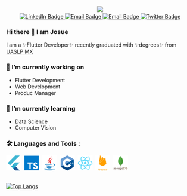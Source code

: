 <div id="header" align="center">
  <img src="https://media.giphy.com/media/1eEH7dQ2xwN95RwGQf/giphy.gif" width="300"/>
</div>

<div id="badges" align="center">
  <a href='https://linkedin.com/in/luis-e-naranjo'>
    <img src="https://img.shields.io/badge/LinkedIn-blue?style=for-the-badge&logo=linkedin&logoColor=white" alt="LinkedIn Badge"/>
  </a>
  <a href='mailto:luisnaranjo@duck.com'>
    <img src='https://img.shields.io/badge/email-orange?style=for-the-badge&logo=mail.ru&logoColor=white' alt='Email Badge' />
  </a>
  <a href='https://letterboxd.com/luisill0'>
     <img src='https://img.shields.io/badge/letterboxd-brightgreen?style=for-the-badge&logo=letterboxd&logoColor=white' alt='Email Badge' />
  </a>  
  <a href='https://twitter.com/quesidobo'>
    <img src="https://img.shields.io/badge/Twitter-blue?style=for-the-badge&logo=twitter&logoColor=white" alt="Twitter Badge"/>
  </a>
</div>

### Hi there 👋 I am Josue
I am a ✨Flutter Developer✨ recently graduated with ✨degrees✨ from <a href="https://www.uaslp.mx">UASLP MX</a>

### 🔭 I’m currently working on
  - Flutter Development
  - Web Development
  - Produc Manager

### 🌱 I’m currently learning
  - Data Science
  - Computer Vision

### :hammer_and_wrench: Languages and Tools :
<div>
  <img src='https://github.com/devicons/devicon/blob/master/icons/flutter/flutter-original.svg' alt='TypeScript' width="40" height="40"/>&nbsp;
  <img src='https://github.com/devicons/devicon/blob/master/icons/typescript/typescript-original.svg' alt='TypeScript' width="40" height="40"/>&nbsp;
  <img src='https://github.com/devicons/devicon/blob/master/icons/java/java-original.svg' alt='Java' width="40" height="40"/>&nbsp;
  <img src='https://github.com/devicons/devicon/blob/master/icons/cplusplus/cplusplus-original.svg' alt='Cplusplus' width="40" height="40"/>&nbsp;
  <img src='https://github.com/devicons/devicon/blob/master/icons/react/react-original.svg' alt='React' width="40" height="40"/>&nbsp;
  <img src='https://github.com/devicons/devicon/blob/master/icons/firebase/firebase-plain-wordmark.svg' alt='Firebase' width="40" height="40"/>&nbsp;
  <img src='https://github.com/devicons/devicon/blob/master/icons/mongodb/mongodb-original-wordmark.svg' alt='MongoDB' width="40" height="40"/>&nbsp;
</div>

<br>

[![Top Langs](https://github-readme-stats.vercel.app/api/top-langs/?username=luisill0&layout=compact&theme=radical)](https://github.com/anuraghazra/github-readme-stats)
